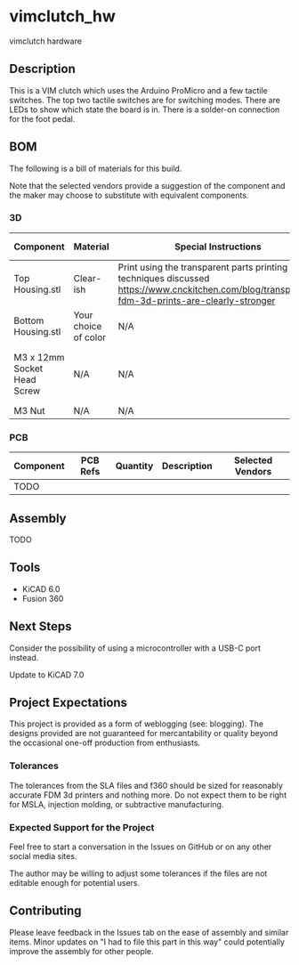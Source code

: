 # vimclutch_hw
vimclutch hardware

## Description
This is a VIM clutch which uses the Arduino ProMicro and a few tactile switches.  The top two tactile switches are for switching modes.  There are LEDs to show which state the board is in.  There is a solder-on connection for the foot pedal.

## BOM
The following is a bill of materials for this build.

Note that the selected vendors provide a suggestion of the component and the maker may choose to substitute with equivalent components.
### 3D
| Component | Material | Special Instructions | Selected Vendors |
| -- | -- | -- | -- |
|Top Housing.stl|Clear-ish|Print using the transparent parts printing techniques discussed https://www.cnckitchen.com/blog/transparent-fdm-3d-prints-are-clearly-stronger|N/A|
|Bottom Housing.stl|Your choice of color|N/A|N/A|
|M3 x 12mm Socket Head Screw |N/A|N/A|[McMaster Carr 91290A117](https://www.mcmaster.com/91290A117/) <br /> [Bolt Depot 13637](https://www.boltdepot.com/Product-Details.aspx?product=13637)|
|M3 Nut|N/A|N/A|TODO|

### PCB
| Component | PCB Refs | Quantity | Description | Selected Vendors |
| -- | -- | -- | -- | -- |
|TODO|

## Assembly
TODO

## Tools
* KiCAD 6.0
* Fusion 360

## Next Steps
Consider the possibility of using a microcontroller with a USB-C port instead.

Update to KiCAD 7.0

## Project Expectations
This project is provided as a form of weblogging (see: blogging).  The designs provided are not guaranteed for mercantability or quality beyond the occasional one-off production from enthusiasts.

### Tolerances
The tolerances from the SLA files and f360 should be sized for reasonably accurate FDM 3d printers and nothing more.  Do not expect them to be right for MSLA, injection molding, or subtractive manufacturing.

### Expected Support for the Project
Feel free to start a conversation in the Issues on GitHub or on any other social media sites.

The author may be willing to adjust some tolerances if the files are not editable enough for potential users.

## Contributing
Please leave feedback in the Issues tab on the ease of assembly and similar items.  Minor updates on "I had to file this part in this way" could potentially improve the assembly for other people.
